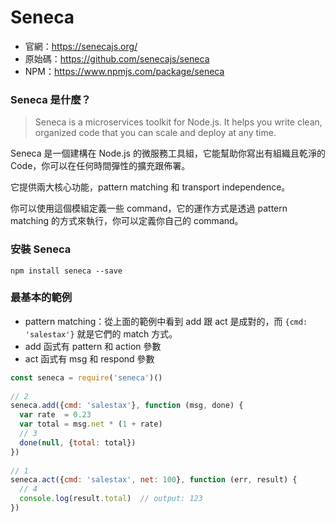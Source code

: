 # Seneca

- 官網：<https://senecajs.org/>
- 原始碼：<https://github.com/senecajs/seneca>
- NPM：<https://www.npmjs.com/package/seneca>

### Seneca 是什麼？

> Seneca is a microservices toolkit for Node.js. It helps you write clean, organized code that you can scale and deploy at any time.

Seneca 是一個建構在 Node.js 的微服務工具組，它能幫助你寫出有組織且乾淨的 Code，你可以在任何時間彈性的擴充跟佈署。

它提供兩大核心功能，pattern matching 和 transport independence。

你可以使用這個模組定義一些 command，它的運作方式是透過 pattern matching 的方式來執行，你可以定義你自己的  command。

### 安裝 Seneca

```
npm install seneca --save
```

### 最基本的範例

- pattern matching：從上面的範例中看到 add 跟 act 是成對的，而 `{cmd: 'salestax'}` 就是它們的 match 方式。
- add 函式有 pattern 和 action 參數
- act 函式有 msg 和 respond 參數

```javascript
const seneca = require('seneca')()
 
// 2
seneca.add({cmd: 'salestax'}, function (msg, done) {
  var rate  = 0.23
  var total = msg.net * (1 + rate)
  // 3
  done(null, {total: total})
})
 
// 1
seneca.act({cmd: 'salestax', net: 100}, function (err, result) {
  // 4
  console.log(result.total)  // output: 123
})
```

